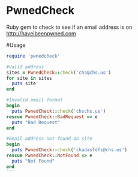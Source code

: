 PwnedCheck
==========

Ruby gem to check to see if an email address is on http://haveibeenpwned.com

#Usage

`````ruby
require 'pwnedcheck'

#Valid address
sites = PwnedCheck::check('chs@chs.us')
for site in sites
  puts site
end

#Invalid email format
begin
  puts PwnedCheck::check('chschs.us')
rescue PwnedCheck::BadRequest => e
  puts "Bad Request"
end

#Email address not found on site
begin
  puts PwnedCheck::check('chadasfdfs@chs.us')
rescue PwnedCheck::NotFound => e
  puts "Not Found"
end
```
